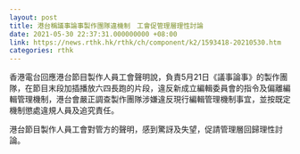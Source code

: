 ```yaml
---
layout: post
title: 港台稱議事論事製作團隊違機制　工會促管理層理性討論
date: 2021-05-30 22:37:31.000000000 +08:00
link: https://news.rthk.hk/rthk/ch/component/k2/1593418-20210530.htm
categories: rthk
---
```


香港電台回應港台節目製作人員工會聲明說，負責5月21日《議事論事》的製作團隊，在節目末段加插播放六四長跑的片段，違反新成立編輯委員會的指令及偏離編輯管理機制，港台會嚴正調查製作團隊涉嫌違反現行編輯管理機制事宜，並按既定機制懲處違規人員及追究責任。

港台節目製作人員工會對管方的聲明，感到驚訝及失望，促請管理層回歸理性討論。

